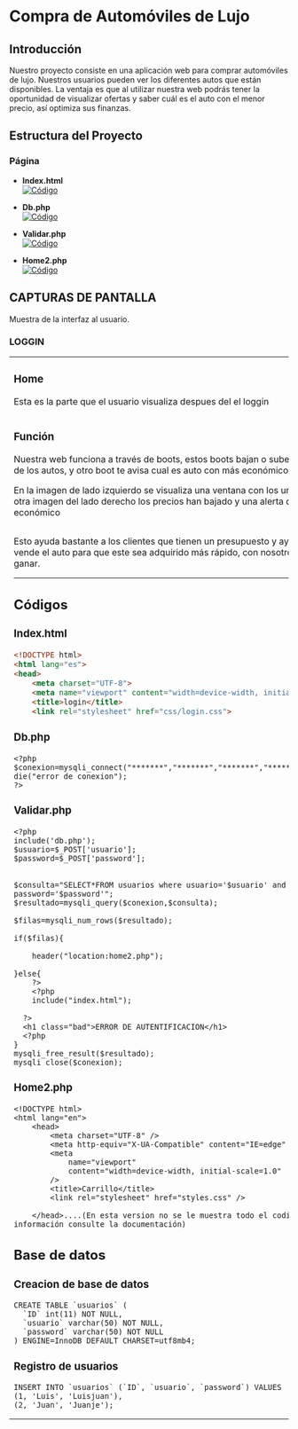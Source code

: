 
# Compra de Automóviles de Lujo

## Introducción
Nuestro proyecto consiste en una aplicación web para comprar automóviles de lujo. Nuestros usuarios pueden ver los diferentes autos que están disponibles. 
La ventaja es que al utilizar nuestra web podrás tener la oportunidad de visualizar ofertas y saber cuál es el auto con el menor precio, así optimiza sus finanzas.

## Estructura del Proyecto

### Página
- **Index.html**  
  [![Código](https://img.shields.io/badge/-Ver%20Código-blue)](###Códigos/###Index.html)

- **Db.php**  
  [![Código](https://img.shields.io/badge/-Ver%20Código-blue)](#db-php)

- **Validar.php**  
  [![Código](https://img.shields.io/badge/-Ver%20Código-blue)](#validar-php)

- **Home2.php**  
  [![Código](https://img.shields.io/badge/-Ver%20Código-blue)](#validar-php)


## CAPTURAS DE PANTALLA
Muestra de la interfaz al usuario.
### LOGGIN
<table>
  <tr>
    <td><img 
</table>

### Home
Esta es la parte que el usuario visualiza despues del el loggin
<table>
  <tr>
      </tr>
</table>

### Función
Nuestra web funciona a través de boots, estos boots bajan o suben los precios de los autos, y otro boot te avisa cual es auto con más económico.

En la imagen de lado izquierdo se visualiza una ventana con los unos precios, la otra imagen del lado derecho los precios han bajado y una alerta del carro más económico  

<table>
  <tr>
     
 </tr>
</table>


Esto ayuda bastante a los clientes que tienen un presupuesto y ayuda a quién vende el auto para que este sea adquirido más rápido, con nosotros en ganar ganar. 


---

## Códigos

### Index.html
```html
<!DOCTYPE html>
<html lang="es">
<head>
    <meta charset="UTF-8">
    <meta name="viewport" content="width=device-width, initial-scale=1.0">
    <title>login</title>
    <link rel="stylesheet" href="css/login.css">
```


### Db.php
```
<?php
$conexion=mysqli_connect("*******","*******","*******","*******")or die("error de conexion");
?>
```

### Validar.php
```
<?php
include('db.php');
$usuario=$_POST['usuario'];
$password=$_POST['password'];


$consulta="SELECT*FROM usuarios where usuario='$usuario' and password='$password'";
$resultado=mysqli_query($conexion,$consulta);

$filas=mysqli_num_rows($resultado);

if($filas){
  
    header("location:home2.php");

}else{
    ?>
    <?php
    include("index.html");

  ?>
  <h1 class="bad">ERROR DE AUTENTIFICACION</h1>
  <?php
}
mysqli_free_result($resultado);
mysqli_close($conexion);
```

### Home2.php
```
<!DOCTYPE html>
<html lang="en">
    <head>
        <meta charset="UTF-8" />
        <meta http-equiv="X-UA-Compatible" content="IE=edge" />
        <meta
            name="viewport"
            content="width=device-width, initial-scale=1.0"
        />
        <title>Carrillo</title>
        <link rel="stylesheet" href="styles.css" />

    </head>....(En esta version no se le muestra todo el codigo, para más información consulte la documentación)
```

## Base de datos

### Creacion de base de datos
```
CREATE TABLE `usuarios` (
  `ID` int(11) NOT NULL,
  `usuario` varchar(50) NOT NULL,
  `password` varchar(50) NOT NULL
) ENGINE=InnoDB DEFAULT CHARSET=utf8mb4;
```

### Registro de usuarios
```
INSERT INTO `usuarios` (`ID`, `usuario`, `password`) VALUES
(1, 'Luis', 'Luisjuan'),
(2, 'Juan', 'Juanje');
```


